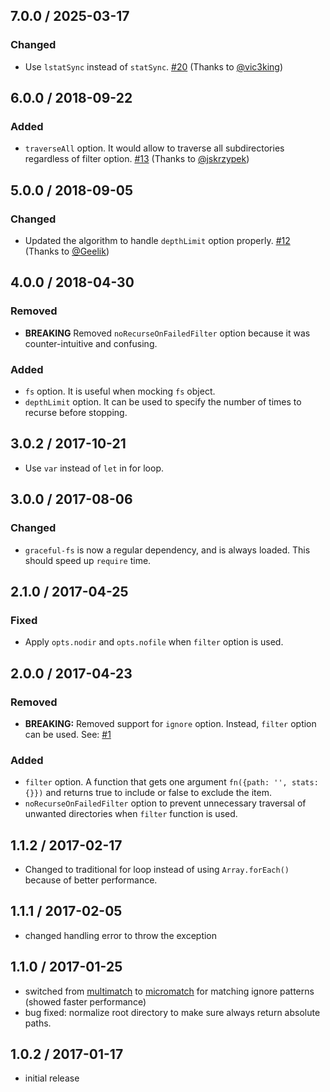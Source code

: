 7.0.0 / 2025-03-17
------------------

### Changed
- Use `lstatSync` instead of `statSync`. [#20] (Thanks to [@vic3king](https://github.com/vic3king))

6.0.0 / 2018-09-22
------------------

### Added
- `traverseAll` option. It would allow to traverse all subdirectories regardless of filter option. [#13] (Thanks to [@jskrzypek](https://github.com/jskrzypek))

5.0.0 / 2018-09-05
------------------

### Changed
- Updated the algorithm to handle `depthLimit` option properly. [#12] (Thanks to [@Geelik](https://github.com/Geelik))

4.0.0 / 2018-04-30
------------------

### Removed
- **BREAKING** Removed `noRecurseOnFailedFilter` option because it was counter-intuitive and confusing.

### Added
- `fs` option. It is useful when mocking `fs` object.
- `depthLimit` option. It can be used to specify the number of times to recurse before stopping.

3.0.2 / 2017-10-21
------------------

- Use `var` instead of `let` in for loop.

3.0.0 / 2017-08-06
------------------

### Changed
- `graceful-fs` is now a regular dependency, and is always loaded. This should speed up `require` time.

2.1.0 / 2017-04-25
------------------

### Fixed
- Apply `opts.nodir` and `opts.nofile` when `filter` option is used.

2.0.0 / 2017-04-23
------------------

### Removed
- **BREAKING:** Removed support for `ignore` option. Instead, `filter` option can be used. See: [#1]

### Added
- `filter` option. A function that gets one argument `fn({path: '', stats: {}})` and returns true to include or false to exclude the item.
- `noRecurseOnFailedFilter` option to prevent unnecessary traversal of unwanted directories when `filter` function is used.

1.1.2 / 2017-02-17
------------------

- Changed to traditional for loop instead of using `Array.forEach()` because of better performance.

1.1.1 / 2017-02-05
------------------

- changed handling error to throw the exception

1.1.0 / 2017-01-25
------------------

- switched from [multimatch](https://github.com/sindresorhus/multimatch) to [micromatch](https://github.com/jonschlinkert/micromatch) for matching ignore patterns (showed faster performance)
- bug fixed: normalize root directory to make sure always return absolute paths.

1.0.2 / 2017-01-17
------------------

- initial release

[#1]: https://github.com/manidlou/node-klaw-sync/issues/1 "loading all files with certain name"
[#12]: https://github.com/manidlou/node-klaw-sync/pull/12 "Fixing logic issues"
[#13]: https://github.com/manidlou/node-klaw-sync/pull/13 "Traverse all option"
[#20]: https://github.com/manidlou/node-klaw-sync/pull/20 "Use lstatSync instead of statSync"
